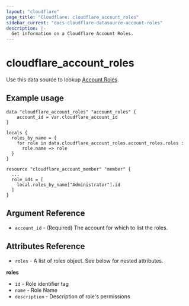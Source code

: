 ```yaml
---
layout: "cloudflare"
page_title: "Cloudflare: cloudflare_account_roles"
sidebar_current: "docs-cloudflare-datasource-account-roles"
description: |-
  Get information on a Cloudflare Account Roles.
---
```


# cloudflare_account_roles

Use this data source to lookup [Account Roles][1].

## Example usage

```hcl
data "cloudflare_account_roles" "account_roles" {
    account_id = var.cloudflare_account_id
}

locals {
  roles_by_name = {
    for role in data.cloudflare_account_roles.account_roles.roles :
      role.name => role
  }
}

resource "cloudflare_account_member" "member" {
  ...
  role_ids = [
    local.roles_by_name["Administrator"].id
  ]
}
```

## Argument Reference

* `account_id` - (Required) The account for which to list the roles.

## Attributes Reference

- `roles` - A list of roles object. See below for nested attributes.

**roles**

- `id` - Role identifier tag
- `name` - Role Name
- `description` - Description of role's permissions

[1]: https://api.cloudflare.com/#account-roles-properties
